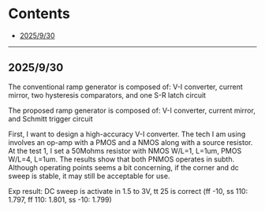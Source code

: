 # Contents
- [2025/9/30](#2025930)

---

## 2025/9/30
The conventional ramp generator is composed of: V-I converter, current mirror, two hysteresis comparators, and one S-R latch circuit

The proposed ramp generator is composed of: V-I converter, current mirror, and Schmitt trigger circuit

First, I want to design a high-accuracy V-I converter.
The tech I am using involves an op-amp with a PMOS and a NMOS along with a source resistor. 
At the test 1, I set a 50Mohms resistor with NMOS W/L=1, L=1um, PMOS W/L=4, L=1um.
The results show that both PNMOS operates in subth.
Although operating points seems a bit concerning, if the corner and dc sweep is stable, it may still be acceptable for use.

Exp result: DC sweep is activate in 1.5 to 3V, tt 25 is correct (ff -10, ss 110: 1.797, ff 110: 1.801, ss -10: 1.799)

